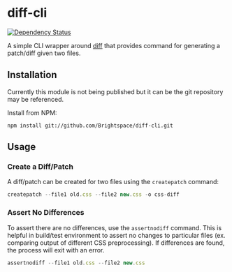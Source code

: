 # diff-cli
[![Dependency Status][dependencies-image]][dependencies-url]

A simple CLI wrapper around [diff](https://www.npmjs.com/package/diff) that provides command for generating a patch/diff given two files.

## Installation

Currently this module is not being published but it can be the git repository may be referenced.

Install from NPM:
```shell
npm install git://github.com/Brightspace/diff-cli.git
```

## Usage

### Create a Diff/Patch

A diff/patch can be created for two files using the `createpatch` command:

```javascript
createpatch --file1 old.css --file2 new.css -o css-diff
```

### Assert No Differences

To assert there are no differences, use the `assertnodiff` command. This is helpful in build/test environment to assert no changes to particular files (ex. comparing output of different CSS preprocessing). If differences are found, the process will exit with an error.

```javascript
assertnodiff --file1 old.css --file2 new.css
```

[dependencies-url]: https://david-dm.org/brightspace/diff-cli
[dependencies-image]: https://img.shields.io/david/Brightspace/diff-cli.svg
